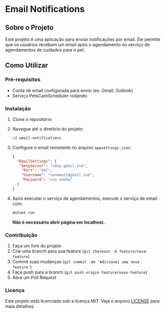 # Email Notifications

## Sobre o Projeto

Este projeto é uma aplicação para enviar notificações por email. Ele permite que os usuários recebam um email após o agendamento no serviço de agendamentos de cuidados para o pet.

## Como Utilizar

### Pré-requisitos

- Conta de email configurada para envio (ex: Gmail, Outlook)
- Serviço PetsCareScheduler rodando.

### Instalação

1. Clone o repositório:
   
2. Navegue até o diretório do projeto:
    ```bash
    cd email-notifications
    ```

3. Configure o email remetente no arquivo `appsettings.json`:
    ```json
    {
      "EmailSettings": {
       "SmtpServer": "smtp.gmail.com",
        "Port": "587",
        "Username": "seuemail@gmail.com",
        "Password": "sua senha"
      }
    }
    ```

4. Após executar o serviço de agendamentos, execute o serviço de email com:
    ```bash
    dotnet run
    ```
   **Não é necessário abrir página em localhost.**


### Contribuição

1. Faça um fork do projeto
2. Crie uma branch para sua feature (`git checkout -b feature/nova-feature`)
3. Commit suas mudanças (`git commit -am 'Adicionei uma nova feature'`)
4. Faça push para a branch (`git push origin feature/nova-feature`)
5. Abra um Pull Request

### Licença

Este projeto está licenciado sob a licença MIT. Veja o arquivo [LICENSE](LICENSE) para mais detalhes.
